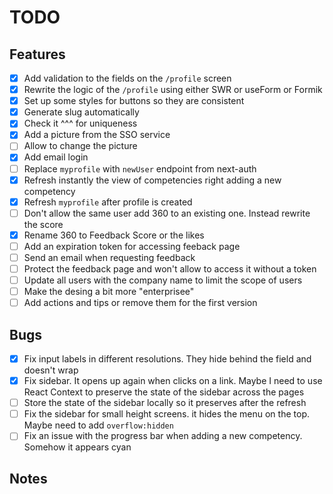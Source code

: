 # TODO

## Features

- [x] Add validation to the fields on the `/profile` screen
- [x] Rewrite the logic of the `/profile` using either SWR or useForm or Formik
- [x] Set up some styles for buttons so they are consistent
- [x] Generate slug automatically
- [x] Check it ^^^ for uniqueness
- [x] Add a picture from the SSO service
- [ ] Allow to change the picture
- [x] Add email login
- [ ] Replace `myprofile` with `newUser` endpoint from next-auth
- [x] Refresh instantly the view of competencies right adding a new competency
- [x] Refresh `myprofile` after profile is created
- [ ] Don't allow the same user add 360 to an existing one. Instead rewrite the score
- [x] Rename 360 to Feedback Score or the likes
- [ ] Add an expiration token for accessing feeback page
- [ ] Send an email when requesting feedback
- [ ] Protect the feedback page and won't allow to access it without a token
- [ ] Update all users with the company name to limit the scope of users
- [ ] Make the desing a bit more "enterprisee"
- [ ] Add actions and tips or remove them for the first version

## Bugs

- [x] Fix input labels in different resolutions. They hide behind the field and doesn't wrap
- [x] Fix sidebar. It opens up again when clicks on a link. Maybe I need to use React Context to preserve the state of the sidebar across the pages
- [ ] Store the state of the sidebar locally so it preserves after the refresh
- [ ] Fix the sidebar for small height screens. it hides the menu on the top. Maybe need to add `overflow:hidden`
- [ ] Fix an issue with the progress bar when adding a new competency. Somehow it appears cyan

## Notes
